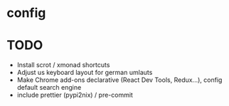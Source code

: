 # config


# TODO

- Install scrot / xmonad shortcuts
- Adjust us keyboard layout for german umlauts
- Make Chrome add-ons declarative (React Dev Tools, Redux...), config default search engine
- include prettier (pypi2nix) / pre-commit

